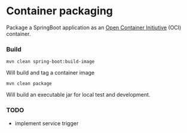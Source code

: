 # Container packaging

Package a SpringBoot application as an [Open Container Initiutive](https://opencontainers.org/) (OCI) container.

### Build

`mvn clean spring-boot:build-image`

Will build and tag a container image

`mvn clean package`

Will build an executable jar for local test and development.


### TODO

- implement service trigger